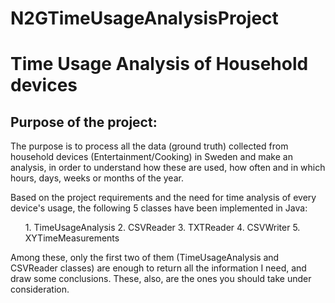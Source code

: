 # N2GTimeUsageAnalysisProject
<h1>Time Usage Analysis of Household devices</h1>
<h2>Purpose of the project:  </h2>
<p>The purpose is to process all the data (ground truth) collected from household devices (Entertainment/Cooking) in Sweden and make an analysis, in order to understand how these are used, how often and in which hours, days, weeks or months of the year.</p>
<p>Based on the project requirements and the need for time analysis of every device's usage, the following 5 classes have been implemented in Java: 
<ol>
1. TimeUsageAnalysis
2. CSVReader
3. TXTReader
4. CSVWriter
5. XYTimeMeasurements
</ol>
<p>Among these, only the first two of them (TimeUsageAnalysis and CSVReader classes) are enough to return all the information I need, and draw some conclusions. These, also, are the ones you should take under consideration.</p>
